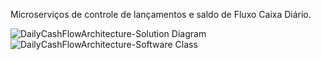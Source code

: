 Microserviços de controle de lançamentos e saldo de Fluxo Caixa Diário.

![DailyCashFlowArchitecture-Solution Diagram](https://github.com/user-attachments/assets/7e5a6e95-6b3b-420b-9b91-6b610f94bd91)
![DailyCashFlowArchitecture-Software Class](https://github.com/user-attachments/assets/1495cdfa-0390-4177-94c6-3c074e3db800)
